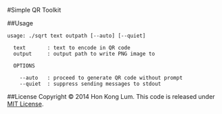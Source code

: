 #Simple QR Toolkit

##Usage
```
usage: ./sqrt text outpath [--auto] [--quiet]

  text       : text to encode in QR code
  output     : output path to write PNG image to

  OPTIONS
  
    --auto   : proceed to generate QR code without prompt    
    --quiet  : suppress sending messages to stdout

```

##License
Copyright © 2014 Hon Kong Lum. This code is released under [MIT License](https://github.com/coffeesam/sqrt/blob/master/LICENSE).